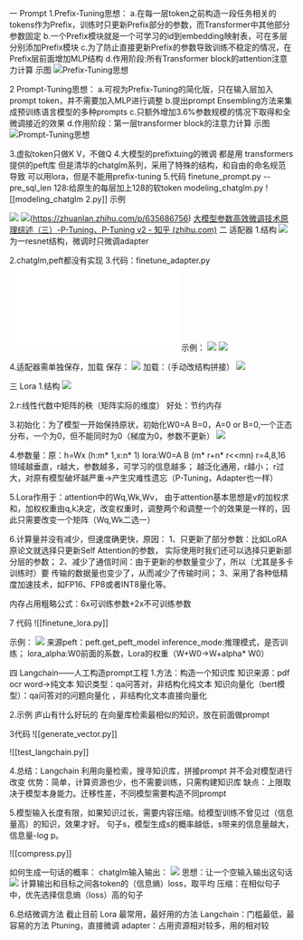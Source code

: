 一 Prompt
1.Prefix-Tuning思想：
	a.在每一层token之前构造一段任务相关的tokens作为Prefix，训练时只更新Prefix部分的参数，而Transformer中其他部分参数固定
	b.一个Prefix模块就是一个可学习的id到embedding映射表，可在多层分别添加Prefix模块
	c.为了防止直接更新Prefix的参数导致训练不稳定的情况，在Prefix层前面增加MLP结构
	d.作用阶段:所有Transformer block的attention注意力计算
	示图
![Prefix-Tuning思想](images/Prefix示例.png)

2 Prompt-Tuning思想：
	a.可视为Prefix-Tuning的简化版，只在输入层加入prompt token，并不需要加入MLP进行调整
	b.提出prompt Ensembling方法来集成预训练语言模型的多种prompts
	c.只额外增加3.6%参数规模的情况下取得和全微调接近的效果
	d.作用阶段：第一层transformer block的注意力计算
	示图
![Prompt-Tuning思想](images/20230825005640.png)

3.虚拟token只做K V，不做Q
4.大模型的prefixtuing的微调 都是用 transformers提供的peft库
	但是清华的chatglm系列，采用了特殊的结构，和自由的命名规范 导致 可以用lora，但是不能用prefix-tuning
5.代码
finetune_prompt.py
--pre_sql_len 128:给原生的每层加上128的软token
modeling_chatglm.py
![[modeling_chatglm 2.py]]
示例

![](images/20230825011709.png)
![](images/20230825011912.png)(https://zhuanlan.zhihu.com/p/635686756)
[大模型参数高效微调技术原理综述（三）-P-Tuning、P-Tuning v2 - 知乎 (zhihu.com)](https://zhuanlan.zhihu.com/p/635848732)
二 适配器
1.结构
![](images/20230825013428.png)
为一resnet结构，微调时只微调adapter

2.chatglm,peft都没有实现
3.代码：finetune_adapter.py
![](code/finetune_adapter.py)
示例：
![](imaegs/20230825015355.png)
![](images/20230825014843.png)
	
4.适配器需单独保存，加载
	保存：
![](images/20230825015817.png)
	加载：（手动改结构拼接）
![](images/20230825020024.png)

三 Lora
1.结构
![](images/20230826171919.png)

2.r:线性代数中矩阵的秩（矩阵实际的维度）
好处：节约内存

3.初始化：为了模型一开始保持原状，初始化W0=A B=0，A=0 or B=0,一个正态分布，一个为0，但不能同时为0（梯度为0，参数不更新）
![](images/20230826172606.png)

4.参数量：原：h=Wx (h:m* 1,x:n* 1)
lora:W0=A B (m* r+n* r<<mn)
r=4,8,16 领域越垂直，r越大，参数越多，可学习的信息越多；
越泛化通用，r越小；
r过大，对原有模型破坏越严重->产生灾难性遗忘（P-Tuning，Adapter也一样）

5.Lora作用于：attention中的Wq,Wk,Wv，
由于attention基本思想是v的加权求和，加权权重由q,k决定，改变权重时，调整两个和调整一个的效果是一样的，因此只需要改变一个矩阵（Wq,Wk二选一）

6.计算量并没有减少，但速度确更快，原因：
1、只更新了部分参数：比如LoRA原论文就选择只更新Self Attention的参数， 实际使用时我们还可以选择只更新部分层的参数；
2、减少了通信时间：由于更新的参数量变少了，所以（尤其是多卡训练时）要 传输的数据量也变少了，从而减少了传输时间；
3、采用了各种低精度加速技术，如FP16、FP8或者INT8量化等。

内存占用粗略公式：6x可训练参数+2x不可训练参数

7 代码
![[finetune_lora.py]]

 示例：
 ![](images/20230826175249.png)
来源peft：peft.get_peft_model
inference_mode:推理模式，是否训练；
lora_alpha:W0前面的系数，Lora的权重（W+W0->W+alpha* W0）

四 Langchain——人工构造prompt工程
1.方法：构造一个知识库 
知识来源：pdf ocr word->纯文本 
知识类型：qa问答对，非结构化纯文本 知识向量化（bert模型）：qa问答对的问题向量化 ，非结构化文本直接向量化


2.示例
庐山有什么好玩的
在向量库检索最相似的知识，放在前面做prompt

3代码
![[generate_vector.py]]

![[test_langchain.py]]

4.总结：Langchain 利用向量检索，搜寻知识库，拼接prompt 并不会对模型进行改变 
优势：简单，计算资源也少，也不需要训练，只需构建知识库 
缺点：上限取决于模型本身能力。迁移性差，不同模型需要构造不同prompt

5.模型输入长度有限，如果知识过长，需要内容压缩。给模型训练不曾见过（信息量高）的知识，效果才好。
	句子s，模型生成s的概率越低，s带来的信息量越大，信息量-log p。
	
![[compress.py]]

如何生成一句话的概率：
chatglm输入输出：
![](images/20230826222938.png)
思想：让一个空输入输出这句话
![](images/20230826223047.png)
	计算输出和目标之间各token的（信息熵）loss，取平均
压缩：在相似句子中，优先选择信息熵（loss）高的句子

6.总结微调方法
截止目前 
Lora 最常用，最好用的方法 
Langchain：门槛最低，最容易的方法 
Ptuning，直接微调
adapter：占用资源相对较多，用的相对较
